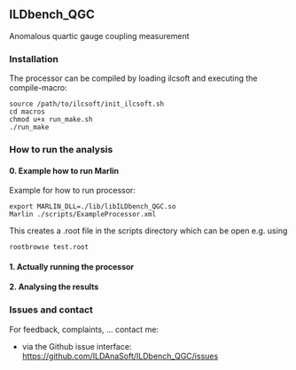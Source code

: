 
## ILDbench_QGC

Anomalous quartic gauge coupling measurement

### Installation

<!-- Explain here:

- what are the package dependencies (iLCSoft, others ?)
- how to compile your package. Should normally be something like: -->

The processor can be compiled by loading ilcsoft and executing the compile-macro: 

```shell
source /path/to/ilcsoft/init_ilcsoft.sh
cd macros
chmod u+x run_make.sh
./run_make
```

### How to run the analysis

<!-- Explain here:

- where to find data needed for your analysis or how to produce them
- how to run you analysis: 
   - Marlin processors to run ?
   - ROOT macros to run ?
   - Shell scripts ?
   - Run the analysis on grid if you provide scripts for that -->

#### 0. Example how to run Marlin

Example for how to run processor:

```shell
export MARLIN_DLL=./lib/libILDbench_QGC.so
Marlin ./scripts/ExampleProcessor.xml
```

This creates a .root file in the scripts directory which can be open e.g. using

```shell
rootbrowse test.root
```

#### 1. Actually running the processor

<!-- TODO -->

#### 2. Analysing the results

<!-- TODO -->


<!-- If you want to provide a lot of details on your analysis, use the doc/Readme.md and point to it from this Readme.md file:

More documentation available here in [doc/Readme.md](doc/Readme.md) ! -->

### Issues and contact

For feedback, complaints, ... contact me:

- via the Github issue interface: https://github.com/ILDAnaSoft/ILDbench_QGC/issues



